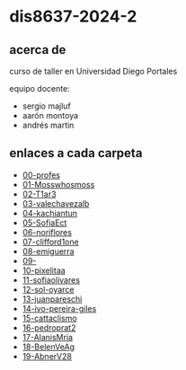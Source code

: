 # dis8637-2024-2

## acerca de

curso de taller en Universidad Diego Portales

equipo docente:

- sergio majluf
- aarón montoya
- andrés martin

## enlaces a cada carpeta

- [00-profes](./00-profes/)
- [01-Mosswhosmoss](./01-Mosswhosmoss/)
- [02-T1ar3](./02-T1ar3/)
- [03-valechavezalb](./03-valechavezalb/)
- [04-kachiantun](./04-kachiantun/)
- [05-SofiaEct](./05-SofiaEct/)
- [06-noriflores](./06-noriflores/)
- [07-clifford1one](./07-clifford1one/)
- [08-emiguerra](./08-emiguerra/)
- [09-](./09-/)
- [10-pixelitaa](./10-pixelitaa/)
- [11-sofiaolivares](./11-sofiaolivares/)
- [12-sol-oyarce](./12-sol-oyarce/)
- [13-juanpareschi](./13-juanpareschi/)
- [14-ivo-pereira-giles](./14-ivo-pereira-giles/)
- [15-cattaclismo](./15-cattaclismo/)
- [16-pedroprat2](./16-pedroprat2/)
- [17-AlanisMria](./17-AlanisMria/)
- [18-BelenVeAg](./18-BelenVeAg/)
- [19-AbnerV28](./AbnerV28/)
